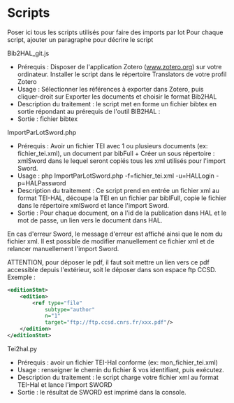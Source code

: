 # Scripts
Poser ici tous les scripts utilisés pour faire des imports par lot
Pour chaque script, ajouter un paragraphe pour décrire le script

Bib2HAL_git.js
* Prérequis : Disposer de l'application Zotero (www.zotero.org) sur votre ordinateur. Installer le script dans le répertoire Translators de votre profil Zotero
* Usage : Sélectionner les références à exporter dans Zotero, puis cliquer-droit sur Exporter les documents et choisir le format Bib2HAL
* Description du traitement : le script met en forme un fichier bibtex en sortie répondant au prérequis de l'outil BIB2HAL : 
* Sortie : fichier bibtex

ImportParLotSword.php
* Prérequis : Avoir un fichier TEI avec 1 ou plusieurs documents (ex: fichier_tei.xml), un document par bibFull + Créer un sous répertoire : xmlSword dans le lequel seront copiés tous les xml utilisés pour l'import Sword. 
* Usage : php ImportParLotSword.php -f=fichier_tei.xml -u=HALLogin -p=HALPassword
* Description du traitement : Ce script prend en entrée un fichier xml au format TEI-HAL, découpe la TEI en un fichier par biblFull, copie le fichier dans le répertoire xmlSword et lance l'import Sword.
* Sortie : Pour chaque document, on a l'id de la publication dans HAL et le mot de passe, un lien vers le document dans HAL.

En cas d'erreur Sword, le message d'erreur est affiché ainsi que le nom du fichier xml. Il est possible de modifier manuellement ce fichier xml et de relancer manuellement l'import Sword.

ATTENTION, pour déposer le pdf, il faut soit mettre un lien vers ce pdf accessible depuis l'extérieur, soit le déposer dans son espace ftp CCSD. 
Exemple :
```xml
<editionStmt>
    <edition>
        <ref type="file"
            subtype="author"
            n="1"
            target="ftp://ftp.ccsd.cnrs.fr/xxx.pdf"/>
    </edition>
</editionStmt>
```
Tei2hal.py <br />
* Prérequis : avoir un fichier TEI-Hal conforme (ex: mon_fichier_tei.xml)
* Usage : renseigner le chemin du fichier & vos identifiant, puis exécutez. 
* Description du traitement : le script charge votre fichier xml au format TEI-Hal et lance l'import SWORD
* Sortie : le résultat de SWORD est imprimé dans la console.
